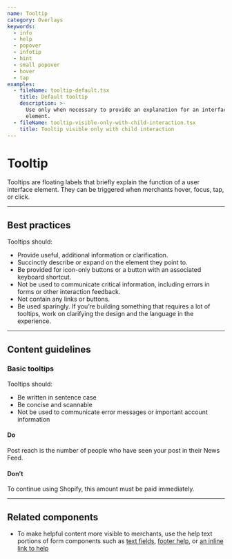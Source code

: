 ```yaml
---
name: Tooltip
category: Overlays
keywords:
  - info
  - help
  - popover
  - infotip
  - hint
  - small popover
  - hover
  - tap
examples:
  - fileName: tooltip-default.tsx
    title: Default tooltip
    description: >-
      Use only when necessary to provide an explanation for an interface
      element.
  - fileName: tooltip-visible-only-with-child-interaction.tsx
    title: Tooltip visible only with child interaction
---
```


# Tooltip

Tooltips are floating labels that briefly explain the function of a user interface element. They can be triggered when merchants hover, focus, tap, or click.

---

## Best practices

Tooltips should:

- Provide useful, additional information or clarification.
- Succinctly describe or expand on the element they point to.
- Be provided for icon-only buttons or a button with an associated keyboard shortcut.
- Not be used to communicate critical information, including errors in forms or other interaction feedback.
- Not contain any links or buttons.
- Be used sparingly. If you’re building something that requires a lot of tooltips, work on clarifying the design and the language in the experience.

---

## Content guidelines

### Basic tooltips

Tooltips should:

- Be written in sentence case
- Be concise and scannable
- Not be used to communicate error messages or important account information

<!-- dodont -->

#### Do

Post reach is the number of people who have seen your post in their News Feed.

#### Don’t

To continue using Shopify, this amount must be paid immediately.

<!-- end -->

---

## Related components

- To make helpful content more visible to merchants, use the help text portions of form components such as [text fields](https://polaris.shopify.com/components/text-field), [footer help](https://polaris.shopify.com/components/footer-help), or [an inline link to help](https://polaris.shopify.com/components/link)
